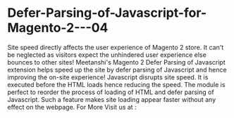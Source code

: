 # Defer-Parsing-of-Javascript-for-Magento-2---04
Site speed directly affects the user experience of Magento 2 store. It can't be neglected as visitors expect the unhindered user experience else bounces to other sites!   Meetanshi's Magento 2 Defer Parsing of Javascript extension helps speed up the site by defer parsing of Javascript and hence improving the on-site experience!  Javascript disrupts site speed. It is executed before the HTML loads hence reducing the speed. The module is perfect to reorder the process of loading of HTML and defer parsing of Javascript. Such a feature makes site loading appear faster without any effect on the webpage. For More Visit us at : 
